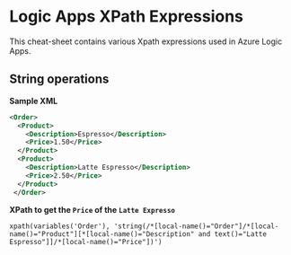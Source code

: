 # Logic Apps XPath Expressions

This cheat-sheet contains various Xpath expressions used in Azure Logic Apps.

## String operations
**Sample XML**
```xml
<Order>
  <Product>
    <Description>Espresso</Description>
    <Price>1.50</Price>
  </Product>
  <Product>
    <Description>Latte Espresso</Description>
    <Price>2.50</Price>
  </Product>
 </Order>
 ```
**XPath to get the `Price` of the `Latte Expresso`**
```
xpath(variables('Order'), 'string(/*[local-name()="Order"]/*[local-name()="Product"][*[local-name()="Description" and text()="Latte Espresso"]]/*[local-name()="Price"])')
```
